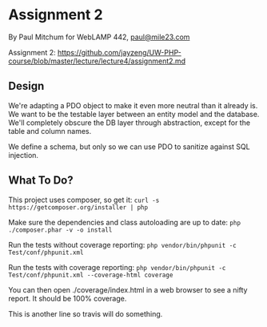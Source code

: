 Assignment 2
============

By Paul Mitchum for WebLAMP 442, paul@mile23.com

Assignment 2: https://github.com/jayzeng/UW-PHP-course/blob/master/lecture/lecture4/assignment2.md

Design
------

We're adapting a PDO object to make it even more neutral than it already is. We want to be the testable layer between an entity model and the database. We'll completely obscure the DB layer through abstraction, except for the table and column names.

We define a schema, but only so we can use PDO to sanitize against SQL injection.


What To Do?
-----------

This project uses composer, so get it: `curl -s https://getcomposer.org/installer | php`

Make sure the dependencies and class autoloading are up to date: `php ./composer.phar -v -o install`

Run the tests without coverage reporting: `php vendor/bin/phpunit -c Test/conf/phpunit.xml`

Run the tests with coverage reporting: `php vendor/bin/phpunit -c Test/conf/phpunit.xml --coverage-html coverage`

You can then open ./coverage/index.html in a web browser to see a nifty report. It should be 100% coverage.

This is another line so travis will do something.

